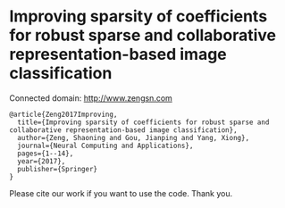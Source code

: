 # Improving sparsity of coefficients for robust sparse and collaborative representation-based image classification

Connected domain: http://www.zengsn.com

```  
@article{Zeng2017Improving,
  title={Improving sparsity of coefficients for robust sparse and collaborative representation-based image classification},
  author={Zeng, Shaoning and Gou, Jianping and Yang, Xiong},
  journal={Neural Computing and Applications},
  pages={1--14},
  year={2017},
  publisher={Springer}
}
```  

Please cite our work if you want to use the code. Thank you. 
